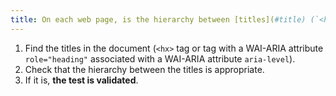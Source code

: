 ```yaml
---
title: On each web page, is the hierarchy between [titles](#title) (`<hx>` tag or tag with a WAI-ARIA `role="heading"` attribute associated with a WAI-ARIA `aria-level` attribute) relevant?
---
```


1. Find the titles in the document (`<hx>` tag or tag with a WAI-ARIA attribute `role="heading"` associated with a WAI-ARIA attribute `aria-level`).
2. Check that the hierarchy between the titles is appropriate.
3. If it is, **the test is validated**.
